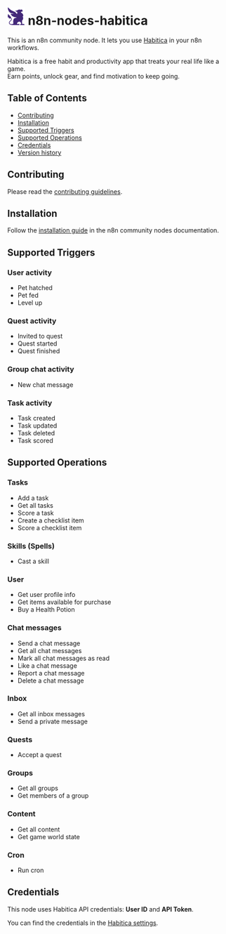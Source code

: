 # <img src="nodes/Habitica/habitica-icon.svg"  height="40"> n8n-nodes-habitica

This is an n8n community node. It lets you use [Habitica](https://habitica.com) in your n8n workflows.

Habitica is a free habit and productivity app that treats your real life like a game.   
Earn points, unlock gear, and find motivation to keep going.

## Table of Contents

* [Contributing](#contributing)  
* [Installation](#installation)  
* [Supported Triggers](#supported-triggers)  
* [Supported Operations](#supported-operations)  
* [Credentials](#credentials)  
* [Version history](CHANGELOG.md)

## Contributing

Please read the [contributing guidelines](CONTRIBUTING.md).

## Installation

Follow the [installation guide](https://docs.n8n.io/integrations/community-nodes/installation/) in the n8n community nodes documentation.

## Supported Triggers

### User activity

* Pet hatched
* Pet fed
* Level up

### Quest activity

* Invited to quest
* Quest started
* Quest finished

### Group chat activity

* New chat message

### Task activity

* Task created
* Task updated
* Task deleted
* Task scored


## Supported Operations

### Tasks

* Add a task
* Get all tasks
* Score a task
* Create a checklist item
* Score a checklist item

### Skills (Spells)

* Cast a skill

### User

* Get user profile info
* Get items available for purchase
* Buy a Health Potion

### Chat messages

* Send a chat message
* Get all chat messages
* Mark all chat messages as read
* Like a chat message
* Report a chat message
* Delete a chat message

### Inbox

* Get all inbox messages
* Send a private message

### Quests

* Accept a quest

### Groups

* Get all groups
* Get members of a group


### Content

* Get all content
* Get game world state

### Cron

* Run cron


## Credentials

This node uses Habitica API credentials: **User ID** and **API Token**. 

You can find the credentials in the [Habitica settings](https://habitica.com/user/settings/api).



